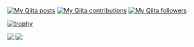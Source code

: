 
[![My Qiita posts](https://qiita-badge.apiapi.app/s/gaipoi/posts.svg)](http://qiita.com/gaipoi) [![My Qiita contributions](https://qiita-badge.apiapi.app/s/gaipoi/contributions.svg)](http://qiita.com/gaipoi) [![My Qiita followers](https://qiita-badge.apiapi.app/s/gaipoi/followers.svg)](http://qiita.com/gaipoi)

[![trophy](https://github-profile-trophy.vercel.app/?username=gaipoi)](https://github.com/ryo-ma/github-profile-trophy)

<a href="https://github.com/anuraghazra/github-readme-stats">
  <img align="left" src="https://github-readme-stats.vercel.app/api?username=gaipoi&show_icons=true&count_private=true&theme=radical" />
</a>
<a href="https://github.com/anuraghazra/github-readme-stats">
  <img align="left" src="https://github-readme-stats.vercel.app/api/top-langs/?username=gaipoi&theme=synthwave" />
</a>

